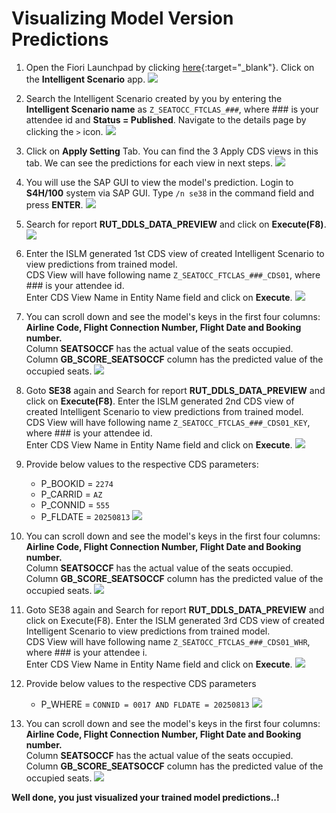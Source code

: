 # Visualizing Model Version Predictions

1. Open the Fiori Launchpad by clicking [here](https://18.214.3.29:44301/sap/bc/ui5_ui5/ui2/ushell/shells/abap/FioriLaunchpad.html?sap-client=100&sap-language=EN#Shell-home){:target="\_blank"}. Click on the **Intelligent Scenario** app.
![](../ISLM_with_SAPGenAI/images/IntelligentScenariosApp.png)

2. Search the Intelligent Scenario created by you by entering the **Intelligent Scenario name** as `Z_SEATOCC_FTCLAS_###`, where ### is your attendee id and **Status = Published**. Navigate to the details page by clicking the `>` icon.
![](./images/SearchScenario.png)

3. Click on **Apply Setting** Tab. You can find the 3 Apply CDS views in this tab. We can see the predictions for each view in next steps.
![](./images/ViewApplyViews.png)

4. You will use the SAP GUI to view the model's prediction. Login to **S4H/100** system via SAP GUI. Type `/n se38` in the command field and press **ENTER**.
![](./images/28.png)

5. Search for report **RUT_DDLS_DATA_PREVIEW** and click on **Execute(F8)**.
![](./images/29.png)

6. Enter the ISLM generated 1st CDS view of created Intelligent Scenario to view predictions from trained model. <br/> CDS View will have following name `Z_SEATOCC_FTCLAS_###_CDS01`, where ### is your attendee id. <br/> Enter CDS View Name in Entity Name field and click on **Execute**.
   ![](./images/30.png)

7. You can scroll down and see the model's keys in the first four columns: **Airline Code, Flight Connection Number, Flight Date and Booking number.** <br/>Column **SEATSOCCF** has the actual value of the seats occupied. <br/>Column **GB_SCORE_SEATSOCCF** column has the predicted value of the occupied seats.
   ![](./images/PredictionsFromMainView.png)

8. Goto **SE38** again and Search for report **RUT_DDLS_DATA_PREVIEW** and click on **Execute(F8)**. Enter the ISLM generated 2nd CDS view of created Intelligent Scenario to view predictions from trained model.<br/> CDS View will have following name `Z_SEATOCC_FTCLAS_###_CDS01_KEY`, where ### is your attendee id. <br/>Enter CDS View Name in Entity Name field and click on **Execute**.
   ![](./images/32.png)

9. Provide below values to the respective CDS parameters:
    - P_BOOKID = `2274`
    - P_CARRID = `AZ`
    - P_CONNID = `555`
    - P_FLDATE = `20250813`
    ![](./images/EnterKeyParameters.png)

10. You can scroll down and see the model's keys in the first four columns: **Airline Code, Flight Connection Number, Flight Date and Booking number.** <br/> Column **SEATSOCCF** has the actual value of the seats occupied. <br/> Column **GB_SCORE_SEATSOCCF** column has the predicted value of the occupied seats.
    ![](./images/PredictionFromKeyView.png)

11. Goto SE38 again and Search for report **RUT_DDLS_DATA_PREVIEW** and click on Execute(F8). Enter the ISLM generated 3rd CDS view of created Intelligent Scenario to view predictions from trained model. <br/> CDS View will have following name `Z_SEATOCC_FTCLAS_###_CDS01_WHR`, where ### is your attendee i. <br/> Enter CDS View Name in Entity Name field and click on **Execute**.
    ![](./images/35.png)

12. Provide below values to the respective CDS parameters 
    - P_WHERE = `CONNID = 0017 AND FLDATE = 20250813`
    ![](./images/EnterWhereParameter.png)

13. You can scroll down and see the model's keys in the first four columns: **Airline Code, Flight Connection Number, Flight Date and Booking number.** <br/> Column **SEATSOCCF** has the actual value of the seats occupied. <br/> Column **GB_SCORE_SEATSOCCF** column has the predicted value of the occupied seats.
    ![](./images/PredictionsFromWhereView.png)

**Well done, you just visualized your trained model predictions..!**
